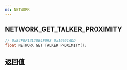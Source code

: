 ```yaml
---
ns: NETWORK
---
```

## NETWORK_GET_TALKER_PROXIMITY

```c
// 0x84F0F13120B4E098 0x19991ADD
float NETWORK_GET_TALKER_PROXIMITY();
```


## 返回值

